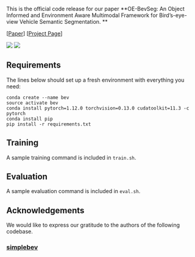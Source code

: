 
This is the official code release for our paper 
**OE-BevSeg: An Object Informed and Environment Aware Multimodal Framework for Bird’s-eye-view Vehicle Semantic Segmentation. **

[[Paper](https://arxiv.org/abs/2407.13137)] [[Project Page](https://github.com/SunJ1025/OE-BevSeg/)]

<img src='https://github.com/SunJ1025/OE-BevSeg/blob/main/videos/output_07.gif'>

<img src='https://github.com/SunJ1025/OE-BevSeg/blob/main/videos/output_39.gif'>

## Requirements

The lines below should set up a fresh environment with everything you need: 
```
conda create --name bev
source activate bev 
conda install pytorch=1.12.0 torchvision=0.13.0 cudatoolkit=11.3 -c pytorch
conda install pip
pip install -r requirements.txt
```

## Training

A sample training command is included in `train.sh`.


## Evaluation

A sample evaluation command is included in `eval.sh`.


## Acknowledgements

We would like to express our gratitude to the authors of the following codebase.

### [simplebev](https://github.com/SunJ1025/OE-BevSeg/)



